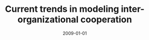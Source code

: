 ---
abstract: ''
authors:
- Birgit Hofreiter
- Christian Huemer
date: '2009-01-01'
featured: false
links:
- name: Publik
  url: https://publik.tuwien.ac.at/showentry.php?ID=203795&lang=2
publication: Journal of Enterprise Information Management, 22 (2009), 275 - 297
publication_types:
- '2'
publishDate: '2009-01-01'
title: Current trends in modeling inter-organizational cooperation
url_pdf: ''
---